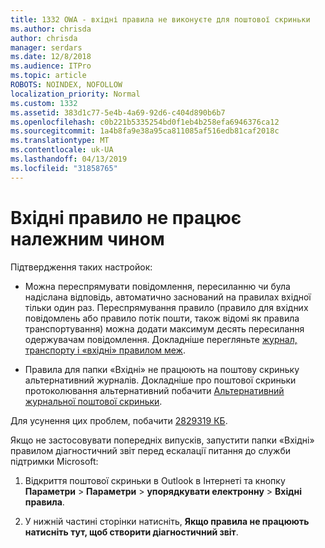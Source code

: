 ```yaml
---
title: 1332 OWA - вхідні правила не виконуєте для поштової скриньки
ms.author: chrisda
author: chrisda
manager: serdars
ms.date: 12/8/2018
ms.audience: ITPro
ms.topic: article
ROBOTS: NOINDEX, NOFOLLOW
localization_priority: Normal
ms.custom: 1332
ms.assetid: 383d1c77-5e4b-4a69-92d6-c404d890b6b7
ms.openlocfilehash: c0b221b5335254bd0f1eb4b258efa6946376ca12
ms.sourcegitcommit: 1a4b8fa9e38a95ca811085af516edb81caf2018c
ms.translationtype: MT
ms.contentlocale: uk-UA
ms.lasthandoff: 04/13/2019
ms.locfileid: "31858765"
---
```

# <a name="an-inbox-rule-doesnt-work-as-expected"></a>Вхідні правило не працює належним чином

Підтвердження таких настройок:

- Можна переспрямувати повідомлення, пересиланню чи була надіслана відповідь, автоматично заснований на правилах вхідної тільки один раз. Переспрямування правило (правило для вхідних повідомлень або правило потік пошти, також відомі як правила транспортування) можна додати максимум десять пересилання одержувачам повідомлення. Докладніше перегляньте [журнал, транспорту і «вхідні» правилом меж](https://docs.microsoft.com/office365/servicedescriptions/exchange-online-service-description/exchange-online-limits).

- Правила для папки «Вхідні» не працюють на поштову скриньку альтернативний журналів. Докладніше про поштової скриньки протоколювання альтернативний побачити [Альтернативний журнальної поштової скриньки](https://docs.microsoft.com/Exchange/security-and-compliance/journaling/journaling#alternate-journaling-mailbox).

Для усунення цих проблем, побачити [2829319 КБ](https://support.microsoft.com/kb/2829319).

Якщо не застосовувати попередніх випусків, запустити папки «Вхідні» правилом діагностичний звіт перед ескалації питання до служби підтримки Microsoft:

1. Відкриття поштової скриньки в Outlook в Інтернеті та кнопку **Параметри** \> **Параметри** \> **упорядкувати електронну** \> **Вхідні правила**.

2. У нижній частині сторінки натисніть, **Якщо правила не працюють натисніть тут, щоб створити діагностичний звіт**.
